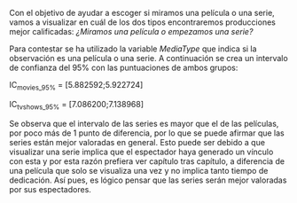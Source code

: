 Con el objetivo de ayudar a escoger si miramos una película o una serie, vamos a visualizar en cuál de los dos tipos encontraremos producciones mejor calificadas: *¿Miramos una película o empezamos una serie?*

Para contestar se ha utilizado la variable *MediaType* que indica si la observación es una película o una serie. A continuación se crea un intervalo de confianza del 95% con las puntuaciones de ambos grupos:

IC<sub>movies_95%</sub> = [5.882592;5.922724]

IC<sub>tvshows_95%</sub> = [7.086200;7.138968]

Se observa que el intervalo de las series es mayor que el de las películas, por poco más de 1 punto de diferencia, por lo que se puede afirmar que las series están mejor valoradas en general. Esto puede ser debido a que visualizar una serie implica que el espectador haya generado un vínculo con esta y por esta razón prefiera ver capítulo tras capítulo, a diferencia de una película que solo se visualiza una vez y no implica tanto tiempo de dedicación. Así pues, es lógico pensar que las series serán mejor valoradas por sus espectadores.
